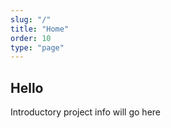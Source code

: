 ```yaml
---
slug: "/"
title: "Home"
order: 10
type: "page"
---
```


## Hello

Introductory project info will go here

